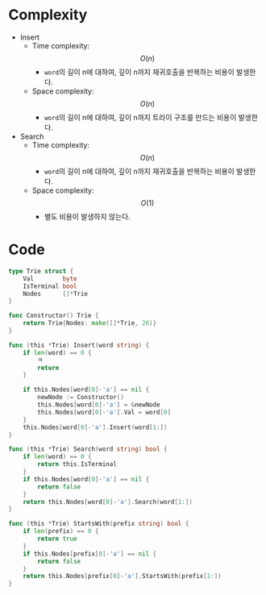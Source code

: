# Complexity
- Insert
  - Time complexity: $$O(n)$$
    - `word`의 길이 n에 대하여, 깊이 n까지 재귀호출을 반복하는 비용이 발생한다.
  - Space complexity: $$O(n)$$
    - `word`의 길이 n에 대하여, 깊이 n까지 트라이 구조를 만드는 비용이 발생한다.
- Search
  - Time complexity: $$O(n)$$
    - `word`의 길이 n에 대하여, 깊이 n까지 재귀호출을 반복하는 비용이 발생한다.
  - Space complexity: $$O(1)$$
    - 별도 비용이 발생하지 않는다.
# Code
```go
type Trie struct {
	Val        byte
	IsTerminal bool
	Nodes      []*Trie
}

func Constructor() Trie {
	return Trie{Nodes: make([]*Trie, 26)}
}

func (this *Trie) Insert(word string) {
	if len(word) == 0 {
		ㅋ
		return
	}

	if this.Nodes[word[0]-'a'] == nil {
		newNode := Constructor()
		this.Nodes[word[0]-'a'] = &newNode
		this.Nodes[word[0]-'a'].Val = word[0]
	}
	this.Nodes[word[0]-'a'].Insert(word[1:])
}

func (this *Trie) Search(word string) bool {
	if len(word) == 0 {
		return this.IsTerminal
	}
	if this.Nodes[word[0]-'a'] == nil {
		return false
	}
	return this.Nodes[word[0]-'a'].Search(word[1:])
}

func (this *Trie) StartsWith(prefix string) bool {
	if len(prefix) == 0 {
		return true
	}
	if this.Nodes[prefix[0]-'a'] == nil {
		return false
	}
	return this.Nodes[prefix[0]-'a'].StartsWith(prefix[1:])
}

```